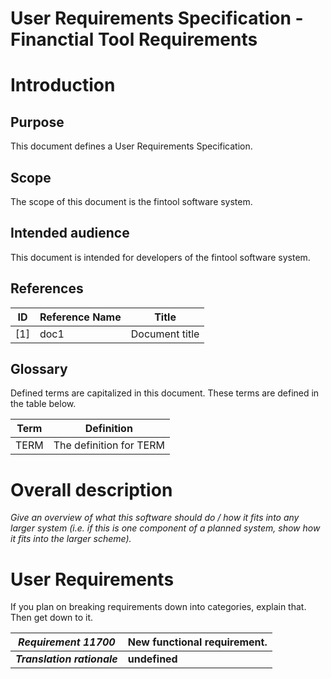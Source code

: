 # User Requirements Specification - Financtial Tool Requirements
# Introduction    
## Purpose    
This document defines a User Requirements Specification.    

## Scope    
The scope of this document is the fintool software system.    

## Intended audience    
This document is intended for developers of the fintool software system.    

## References    
| ID | Reference Name | Title          |
|----|----------------|----------------|
| [1]| doc1           | Document title |    

## Glossary    
Defined terms are capitalized in this document. These terms are defined in the table below.    

| Term | Definition             |
|------|------------------------|
| TERM | The definition for TERM|    

# Overall description    
*Give an overview of what this software should do / how it fits into any larger system (i.e. if this is one component of a planned system, show how it fits into the larger scheme).*    

# User Requirements    
If you plan on breaking requirements down into categories, explain that. Then get down to it.    

| _Requirement 11700_         | New functional requirement. |    
|-----------------------------|-----------------------------|    
| ___Translation rationale___ | __undefined__               |    


